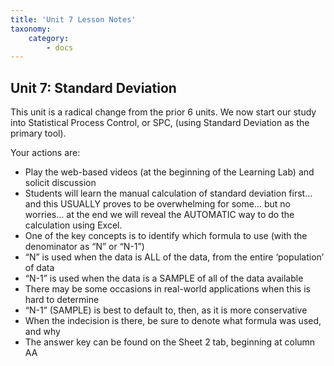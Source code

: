 ```yaml
---
title: 'Unit 7 Lesson Notes'
taxonomy:
    category:
        - docs
---
```


## Unit 7: Standard Deviation

This unit is a radical change from the prior 6 units. We now start our study into Statistical Process Control, or SPC, (using Standard Deviation as the primary tool).

Your actions are:

- Play the web-based videos (at the beginning of the Learning Lab) and solicit discussion
- Students will learn the manual calculation of standard deviation first… and this USUALLY proves to be overwhelming for some… but no worries… at the end we will reveal the AUTOMATIC way to do the calculation using Excel.
- One of the key concepts is to identify which formula to use (with the denominator as “N” or “N-1”)
 - “N” is used when the data is ALL of the data, from the entire ‘population’ of data
 - “N-1” is used when the data is a SAMPLE of all of the data available
 - There may be some occasions in real-world applications when this is hard to determine
  - “N-1” (SAMPLE) is best to default to, then, as it is more conservative
  - When the indecision is there, be sure to denote what formula was used, and why
- The answer key can be found on the Sheet 2 tab, beginning at column AA
